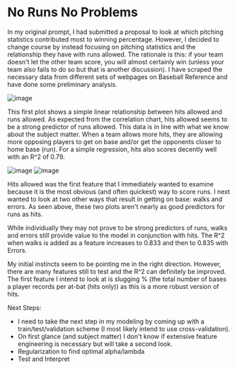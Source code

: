 # No Runs No Problems

In my original prompt, I had submitted a proposal to look at which pitching statistics contributed most to winning percentage. However, I decided to change course by instead focusing on pitching statistics and the relationship they have with runs allowed. The rationale is this: if your team doesn't let the other team score, you will almost certainly win (unless your team also fails to do so but that is another discussion). I have scraped the necessary data from different sets of webpages on Baseball Reference and have done some preliminary analysis. 

![image](https://user-images.githubusercontent.com/89528655/135170321-5778e838-33e9-4067-ac3e-dc7819f9f572.png)

This first plot shows a simple linear relationship between hits allowed and runs allowed. As expected from the correlation chart, hits allowed seems to be a strong predictor of runs allowed. This data is in line with what we know about the subject matter. When a team allows more hits, they are allowing more opposing players to get on base and/or get the opponents closer to home base (run). For a simple regression, hits also scores decently well with an R^2 of 0.79.   

![image](https://user-images.githubusercontent.com/89528655/135170347-8711099a-d411-4434-a47c-a961b0dd0ece.png)
![image](https://user-images.githubusercontent.com/89528655/135170353-4bfe7887-e976-4c32-9154-da0131e81872.png)

Hits allowed was the first feature that I immediately wanted to examine because it is the most obvious (and often quickest) way to score runs. I next wanted to look at two other ways that result in getting on base: walks and errors. As seen above, these two plots aren't nearly as good predictors for runs as hits. 

While individually they may not prove to be strong predictors of runs, walks and errors still provide value to the model in conjunction with hits. The R^2 when walks is added as a feature increases to 0.833 and then to 0.835 with Errors.

My initial instincts seem to be pointing me in the right direction. However, there are many features still to test and the R^2 can definitely be improved. The first feature I intend to look at is slugging % (the total number of bases a player records per at-bat (hits only)) as this is a more robust version of hits. 

Next Steps:
- I need to take the next step in my modeling by coming up with a train/test/validation scheme (I most likely intend to use cross-validation).
- On first glance (and subject matter) I don't know if extensive feature engineering is necessary but will take a second look. 
- Regularization to find optimal alpha/lambda
- Test and Interpret 
